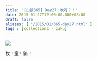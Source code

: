```yaml
---
title: '[白狼365] Day27：吹呀？！'
date: 2015-01-27T12:00:00.000+08:00
draft: false
aliases: [ "/2015/01/365-day27.html" ]
tags : [collections - zaku]
---
```


![](/images/zaku027.jpg)

牧！童！笛！
